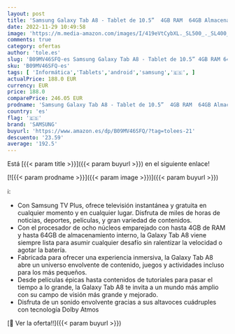 ```yaml
---
layout: post
title: 'Samsung Galaxy Tab A8 - Tablet de 10.5”  4GB RAM  64GB Almacenamiento  Wifi  Android 12  Rosa - Versión española'
date: 2022-11-29 10:49:58
image: 'https://m.media-amazon.com/images/I/419eVtCybXL._SL500_._SL400_.jpg'
comments: true
category: ofertas
author: 'tole.es'
slug: 'B09MV46SFQ-es Samsung Galaxy Tab A8 - Tablet de 10.5” 4GB RAM 64GB...'
sku: 'B09MV46SFQ-es'
tags: [ 'Informática','Tablets','android','samsung','🇪🇸', ]
actualPrice: 188.0 EUR
currency: EUR
price: 188.0
comparePrice: 246.05 EUR
prodname: 'Samsung Galaxy Tab A8 - Tablet de 10.5”  4GB RAM  64GB Almacenamiento  Wifi  Android 12  Rosa - Versión española'
country: 'es'
flag: '🇪🇸'
brand: 'SAMSUNG'
buyurl: 'https://www.amazon.es/dp/B09MV46SFQ/?tag=tolees-21'
descuento: '23.59'
average: '192.5'
---
```


Está [{{< param title >}}]({{< param buyurl >}}) en el siguiente enlace!

[![{{< param prodname >}}]({{< param image >}})]({{< param buyurl >}})

ℹ️:

- Con Samsung TV Plus, ofrece televisión instantánea y gratuita en cualquier momento y en cualquier lugar. Disfruta de miles de horas de noticias, deportes, películas, y gran variedad de contenidos.
- Con el procesador de ocho núcleos emparejado con hasta 4GB de RAM y hasta 64GB de almacenamiento interno, la Galaxy Tab A8 viene siempre lista para asumir cualquier desafío sin ralentizar la velocidad o agotar la batería.
- Fabricada para ofrecer una experiencia inmersiva, la Galaxy Tab A8 abre un universo envolvente de contenido, juegos y actividades incluso para los más pequeños.
- Desde películas épicas hasta contenidos de tutoriales para pasar el tiempo a lo grande, la Galaxy Tab A8 te invita a un mundo más amplio con su campo de visión más grande y mejorado.
- Disfruta de un sonido envolvente gracias a sus altavoces cuádruples con tecnología Dolby Atmos

[🛒 Ver la oferta!!]({{< param buyurl >}})
